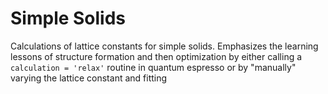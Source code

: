 # Simple Solids

Calculations of lattice constants for simple solids. Emphasizes the learning lessons of structure formation and then optimization by either calling a `calculation = 'relax'` routine in quantum espresso or by "manually" varying the lattice constant and fitting
